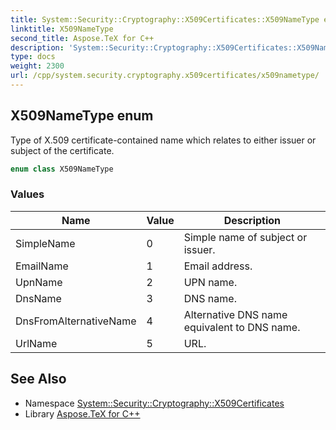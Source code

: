```yaml
---
title: System::Security::Cryptography::X509Certificates::X509NameType enum
linktitle: X509NameType
second_title: Aspose.TeX for C++
description: 'System::Security::Cryptography::X509Certificates::X509NameType enum. Type of X.509 certificate-contained name which relates to either issuer or subject of the certificate in C++.'
type: docs
weight: 2300
url: /cpp/system.security.cryptography.x509certificates/x509nametype/
---
```

## X509NameType enum


Type of X.509 certificate-contained name which relates to either issuer or subject of the certificate.

```cpp
enum class X509NameType
```

### Values

| Name | Value | Description |
| --- | --- | --- |
| SimpleName | 0 | Simple name of subject or issuer. |
| EmailName | 1 | Email address. |
| UpnName | 2 | UPN name. |
| DnsName | 3 | DNS name. |
| DnsFromAlternativeName | 4 | Alternative DNS name equivalent to DNS name. |
| UrlName | 5 | URL. |

## See Also

* Namespace [System::Security::Cryptography::X509Certificates](../)
* Library [Aspose.TeX for C++](../../)
